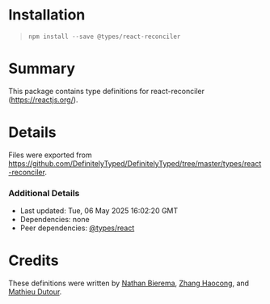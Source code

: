 # Installation
> `npm install --save @types/react-reconciler`

# Summary
This package contains type definitions for react-reconciler (https://reactjs.org/).

# Details
Files were exported from https://github.com/DefinitelyTyped/DefinitelyTyped/tree/master/types/react-reconciler.

### Additional Details
 * Last updated: Tue, 06 May 2025 16:02:20 GMT
 * Dependencies: none
 * Peer dependencies: [@types/react](https://npmjs.com/package/@types/react)

# Credits
These definitions were written by [Nathan Bierema](https://github.com/Methuselah96), [Zhang Haocong](https://github.com/zhanghaocong), and [Mathieu Dutour](https://github.com/mathieudutour).
